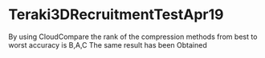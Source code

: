 # Teraki3DRecruitmentTestApr19


By using CloudCompare the rank of the compression methods from best to worst accuracy is B,A,C
The same result has been Obtained 
